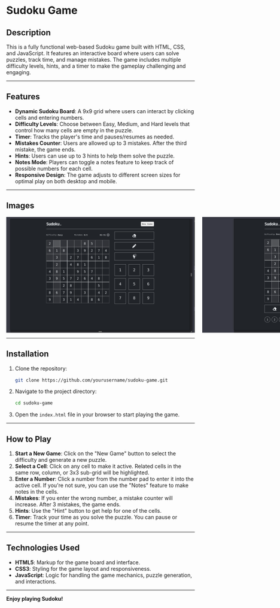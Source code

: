 # Sudoku Game

## Description
This is a fully functional web-based Sudoku game built with HTML, CSS, and JavaScript. It features an interactive board where users can solve puzzles, track time, and manage mistakes. The game includes multiple difficulty levels, hints, and a timer to make the gameplay challenging and engaging.

---

## Features

- **Dynamic Sudoku Board**: A 9x9 grid where users can interact by clicking cells and entering numbers.
- **Difficulty Levels**: Choose between Easy, Medium, and Hard levels that control how many cells are empty in the puzzle.
- **Timer**: Tracks the player's time and pauses/resumes as needed.
- **Mistakes Counter**: Users are allowed up to 3 mistakes. After the third mistake, the game ends.
- **Hints**: Users can use up to 3 hints to help them solve the puzzle.
- **Notes Mode**: Players can toggle a notes feature to keep track of possible numbers for each cell.
- **Responsive Design**: The game adjusts to different screen sizes for optimal play on both desktop and mobile.

---

## Images

<div style="display: flex; gap: 20px;">
    <img src="images/full-main-screen.png" width="600">
    <img src="images/small-main-screen.png" width="600">
</div>

---

## Installation

1. Clone the repository:
    ```bash
    git clone https://github.com/yourusername/sudoku-game.git
    ```

2. Navigate to the project directory:
    ```bash
    cd sudoku-game
    ```

3. Open the `index.html` file in your browser to start playing the game.

---

## How to Play

1. **Start a New Game**: Click on the "New Game" button to select the difficulty and generate a new puzzle.
2. **Select a Cell**: Click on any cell to make it active. Related cells in the same row, column, or 3x3 sub-grid will be highlighted.
3. **Enter a Number**: Click a number from the number pad to enter it into the active cell. If you're not sure, you can use the "Notes" feature to make notes in the cells.
4. **Mistakes**: If you enter the wrong number, a mistake counter will increase. After 3 mistakes, the game ends.
5. **Hints**: Use the "Hint" button to get help for one of the cells.
6. **Timer**: Track your time as you solve the puzzle. You can pause or resume the timer at any point.

---

## Technologies Used

- **HTML5**: Markup for the game board and interface.
- **CSS3**: Styling for the game layout and responsiveness.
- **JavaScript**: Logic for handling the game mechanics, puzzle generation, and interactions.

---

**Enjoy playing Sudoku!**